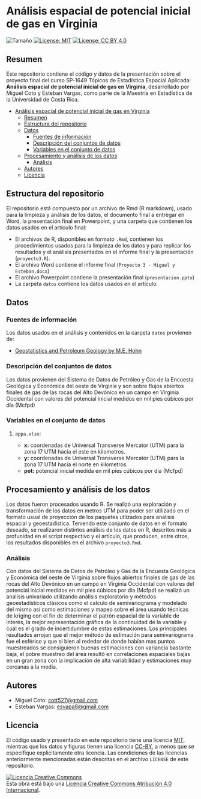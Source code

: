 # Análisis espacial de potencial inicial de gas en Virginia

![Tamaño](https://github-size-badge.herokuapp.com/andresarguedas/proyecto-final-espacial.svg) [![License: MIT](https://img.shields.io/badge/License-MIT-yellow.svg)](https://opensource.org/licenses/MIT) [![License: CC BY 4.0](https://licensebuttons.net/l/by/4.0/80x15.png)](https://creativecommons.org/licenses/by/4.0/deed.es)

## Resumen

Este repositorio contiene el código y datos de la presentación sobre el proyecto final del curso SP-1649 Tópicos de Estadística Espacial Aplicada: **Análisis espacial de potencial inicial de gas en Virginia**, desarrollado por Miguel Coto y Esteban Vargas, como parte de la Maestría en Estadística de la Universidad de Costa Rica. 

- [Análisis espacial de potencial inicial de gas en Virginia](#intoxicaciones-por-pesticidas-en-costa-rica-2007-2014)
  - [Resumen](#resumen)
  - [Estructura del repositorio](#estructura-del-repositorio)
  - [Datos](#datos)
    - [Fuentes de información](#fuentes-de-informaci%C3%B3n)
    - [Descripción del conjuntos de datos](#descripci%C3%B3n-de-los-conjuntos-de-datos)
    - [Variables en el conjunto de datos](#variables-en-cada-conjunto-de-datos)
  - [Procesamiento y análisis de los datos](#procesamiento-y-an%C3%A1lisis-de-los-datos)
    - [Análisis](#an%C3%A1lisis)
  - [Autores](#preguntas)
  - [Licencia](#licencia)

## Estructura del repositorio

El repositorio está compuesto por un archivo de Rmd (R markdown), usado para la limpieza y análisis de los datos, el documento final a entregar en Word, la presentación final en Powerpoint, y una carpeta que contienen los datos usados en el artículo final:

- El archivos de R, disponibles en formato `.Rmd`, contienen los procedimientos usados para la limpieza de los datos y para replicar los resultados y el análisis presentados en el informe final y la presentación (`proyecto3.R`).
- El archivo Word contiene el informe final (`Proyecto 3 - Miguel y Esteban.docx`)
- El archivo Powerpoint contiene la presentación final (`presentacion.pptx`)
- La carpeta `datos` contiene los datos usados en el artículo. 

## Datos

### Fuentes de información

Los datos usados en el análisis y contenidos en la carpeta `datos` provienen de:

- [Geostatistics and Petroleum Geology by M.E. Hohn](http://www.wvgs.wvnet.edu/www/geostat/GeostatPetGeol.html)

### Descripción del conjuntos de datos

Los datos provienen del Sistema de Datos de Petróleo y Gas de la Encuesta Geológica y Económica del oeste de Virginia y son sobre flujos abiertos finales de gas de las rocas del Alto Devónico en un campo en Virginia Occidental con valores del potencial inicial medidos en mil pies cúbicos por día (Mcfpd)

### Variables en el conjunto de datos

1) `appa.xlsx`:

   - **x:** coordenadas de Universal Transverse Mercator (UTM) para la zona 17 UTM hacia el este en kilometros.
   - **y:** coordenadas de Universal Transverse Mercator (UTM) para la zona 17 UTM hacia el norte en kilometros.
   - **pot:** potencial inicial medida en mil pies cúbicos por día (Mcfpd)
  

## Procesamiento y análisis de los datos

Los datos fueron procesados usando R. Se realizó una exploración y transformación de los datos en metros UTM para poder ser utilizado en el formato usual de proyección de los paquetes utlizados para analisis espacial y geoestadística. Teniendo este conjunto de datos en el formato deseado, se realizaron distintos análisis de los datos en R, descritos más a profunidad en el script respectivo y el artículo, que producen, entre otros, los resultados disponibles en el archivo `proyecto3.Rmd`.


### Análisis

Con datos del Sistema de Datos de Petróleo y Gas de la Encuesta Geológica y Económica del oeste de Virginia sobre flujos abiertos finales de gas de las rocas del Alto Devónico en un campo en Virginia Occidental con valores del potencial inicial medidos en mil pies cúbicos por día (Mcfpd) se realizó un análisis univariado utilizando análisis exploratorio y métodos geoestadísticos clásicos como el calculo de semivariograma y modelado del mismo así como estimaciones y mapeo sobre el área usando técnicas de kriging con el fin de determinar el patrón espacial de la variable de interés, la mejor representación gráfica de la continuidad de la variable y cuál es el grado de incertidumbre de estas estimaciones. Los principales resultados arrojan que el mejor método de estimación para semivariograma fue el esférico y que si bien al rededor de donde habían mas puntos muestreados se consiguieron buenas estimaciones con variancia bastante baja, el pobre muestreo del área resultó en correlaciones espaciales bajas en un gran zona con la implicación de alta variabilidad y estimaciones muy cercanas a la media. 


## Autores

- Miguel Coto: cott527@gmail.com
- Esteban Vargas: esvapa8@gmail.com

## Licencia

El código usado y presentado en este repositorio tiene una licencia [MIT](https://opensource.org/licenses/MIT), mientras que los datos y figuras tienen una licencia [CC-BY](https://creativecommons.org/licenses/by/4.0/deed.es), a menos que se especifique explicitamente otra licencia. Las condiciones de las licencias anteriormente mencionadas están descritas en el archivo `LICENSE` de este repositorio.

<a rel="license" href="http://creativecommons.org/licenses/by/4.0/"><img alt="Licencia Creative Commons" style="border-width:0" src="https://i.creativecommons.org/l/by/4.0/88x31.png" /></a><br />Esta obra está bajo una <a rel="license" href="http://creativecommons.org/licenses/by/4.0/deed.es">Licencia Creative Commons Atribución 4.0 Internacional</a>.
